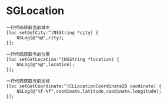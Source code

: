# SGLocation

    一行代码获取当前城市
    [loc setGetCity:^(NSString *city) {
        NSLog(@"%@",city);
    }];
    
    一行代码获取当前位置
    [loc setGetLocation:^(NSString *location) {
        NSLog(@"%@",location);
    }];
    
    一行代码获取当前坐标
    [loc setGetCoordinate:^(CLLocationCoordinate2D coodinate) {
        NSLog(@"%f-%f",coodinate.latitude,coodinate.longitude);
    }];
